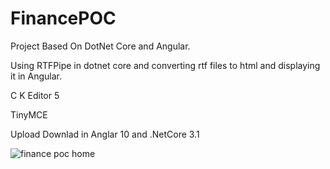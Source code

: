 # FinancePOC

Project Based On DotNet Core and Angular.

Using RTFPipe in dotnet core and converting rtf files to html and displaying it in Angular.

C K Editor 5

TinyMCE

Upload Downlad in Anglar 10 and .NetCore 3.1

![finance poc home](https://user-images.githubusercontent.com/43966764/200100584-d7b7ef4f-b1eb-4352-a014-ae3093e79e96.jpg)
